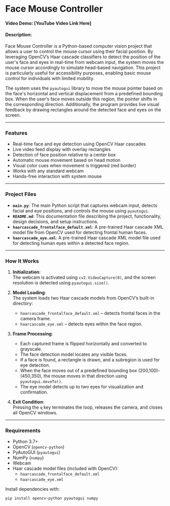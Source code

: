 # Face Mouse Controller

#### Video Demo: [YouTube Video Link Here]

#### Description:

Face Mouse Controller is a Python-based computer vision project that allows a user to control the mouse cursor using their facial position. By leveraging OpenCV’s Haar cascade classifiers to detect the position of the user's face and eyes in real-time from webcam input, the system moves the mouse cursor accordingly to simulate head-based navigation. This project is particularly useful for accessibility purposes, enabling basic mouse control for individuals with limited mobility.

The system uses the `pyautogui` library to move the mouse pointer based on the face's horizontal and vertical displacement from a predefined bounding box. When the user’s face moves outside this region, the pointer shifts in the corresponding direction. Additionally, the program provides live visual feedback by drawing rectangles around the detected face and eyes on the screen.

---

### Features

- Real-time face and eye detection using OpenCV Haar cascades  
- Live video feed display with overlay rectangles  
- Detection of face position relative to a center box  
- Automatic mouse movement based on head motion  
- Visual color cues when movement is triggered (red border)  
- Works with any standard webcam  
- Hands-free interaction with system mouse

---

### Project Files

- **`main.py`**: The main Python script that captures webcam input, detects facial and eye positions, and controls the mouse using `pyautogui`.
- **`README.md`**: This documentation file describing the project, functionality, design decisions, and setup instructions.
- **`haarcascade_frontalface_default.xml`**: A pre-trained Haar cascade XML model file from OpenCV used for detecting frontal human faces.
- **`haarcascade_eye.xml`**: A pre-trained Haar cascade XML model file used for detecting human eyes within a detected face region.

---

### How It Works

1. **Initialization**:  
   The webcam is activated using `cv2.VideoCapture(0)`, and the screen resolution is detected using `pyautogui.size()`.

2. **Model Loading**:  
   The system loads two Haar cascade models from OpenCV’s built-in directory:
   - `haarcascade_frontalface_default.xml` – detects frontal faces in the camera frame.
   - `haarcascade_eye.xml` – detects eyes within the face region.

3. **Frame Processing**:
   - Each captured frame is flipped horizontally and converted to grayscale.
   - The face detection model locates any visible faces.
   - If a face is found, a rectangle is drawn, and a subregion is used for eye detection.
   - When the face moves out of a predefined bounding box (200,100)-(450,350), the mouse moves in that direction using `pyautogui.moveTo()`.
   - The eye model detects up to two eyes for visualization and confirmation.

4. **Exit Condition**:  
   Pressing the `q` key terminates the loop, releases the camera, and closes all OpenCV windows.

---

### Requirements

- Python 3.7+
- OpenCV (`opencv-python`)
- PyAutoGUI (`pyautogui`)
- NumPy (`numpy`)
- Webcam
- Haar cascade model files (included with OpenCV):
  - `haarcascade_frontalface_default.xml`
  - `haarcascade_eye.xml`

Install dependencies with:

```bash
pip install opencv-python pyautogui numpy
